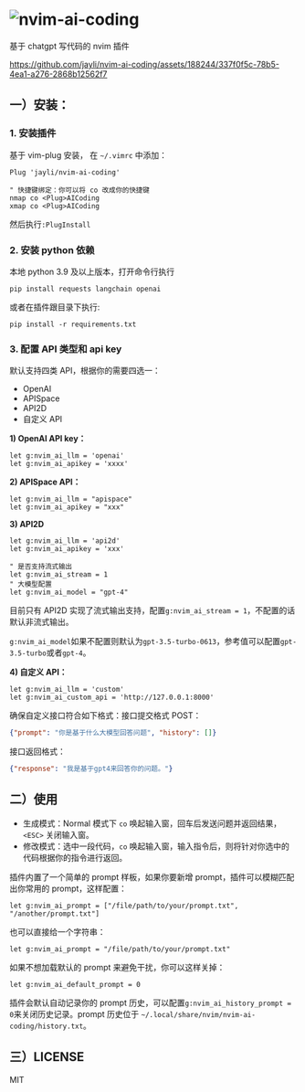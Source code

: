 # ![nvim-ai-coding](https://github.com/jayli/nvim-ai-coding/assets/188244/88a28ce3-3240-4793-9637-ef046eaf269a)

基于 chatgpt 写代码的 nvim 插件

https://github.com/jayli/nvim-ai-coding/assets/188244/337f0f5c-78b5-4ea1-a276-2868b12562f7

## 一）安装：

### 1. 安装插件

基于 vim-plug 安装， 在 `~/.vimrc` 中添加：

```vim
Plug 'jayli/nvim-ai-coding'

" 快捷键绑定：你可以将 co 改成你的快捷键
nmap co <Plug>AICoding
xmap co <Plug>AICoding
```

然后执行`:PlugInstall`

### 2. 安装 python 依赖

本地 python 3.9 及以上版本，打开命令行执行

```shell
pip install requests langchain openai
```

或者在插件跟目录下执行:

```shell
pip install -r requirements.txt
```

### 3. 配置 API 类型和 api key

默认支持四类 API，根据你的需要四选一：

- OpenAI
- APISpace
- API2D
- 自定义 API

**1) OpenAI API key：**

```vim
let g:nvim_ai_llm = 'openai'
let g:nvim_ai_apikey = 'xxxx'
```

**2) APISpace API：**

```vim
let g:nvim_ai_llm = "apispace"
let g:nvim_ai_apikey = "xxx"
```

**3) API2D**

```vim
let g:nvim_ai_llm = 'api2d'
let g:nvim_ai_apikey = 'xxx'

" 是否支持流式输出
let g:nvim_ai_stream = 1
" 大模型配置
let g:nvim_ai_model = "gpt-4"
```

目前只有 API2D 实现了流式输出支持，配置`g:nvim_ai_stream = 1`，不配置的话默认非流式输出。

`g:nvim_ai_model`如果不配置则默认为`gpt-3.5-turbo-0613`，参考值可以配置`gpt-3.5-turbo`或者`gpt-4`。

**4) 自定义 API：**

```vim
let g:nvim_ai_llm = 'custom'
let g:nvim_ai_custom_api = 'http://127.0.0.1:8000'
```

确保自定义接口符合如下格式：接口提交格式 POST：

```json
{"prompt": "你是基于什么大模型回答问题", "history": []}
```

接口返回格式：

```json
{"response": "我是基于gpt4来回答你的问题。"}
```

## 二）使用

- 生成模式：Normal 模式下 `co` 唤起输入窗，回车后发送问题并返回结果，`<ESC>` 关闭输入窗。
- 修改模式：选中一段代码，`co` 唤起输入窗，输入指令后，则将针对你选中的代码根据你的指令进行返回。

插件内置了一个简单的 prompt 样板，如果你要新增 prompt，插件可以模糊匹配出你常用的 prompt，这样配置：

```
let g:nvim_ai_prompt = ["/file/path/to/your/prompt.txt", "/another/prompt.txt"]
```

也可以直接给一个字符串：

```
let g:nvim_ai_prompt = "/file/path/to/your/prompt.txt"
```

如果不想加载默认的 prompt 来避免干扰，你可以这样关掉：

```
let g:nvim_ai_default_prompt = 0
```

插件会默认自动记录你的 prompt 历史，可以配置`g:nvim_ai_history_prompt = 0`来关闭历史记录。prompt 历史位于 `~/.local/share/nvim/nvim-ai-coding/history.txt`。

## 三）LICENSE

MIT
